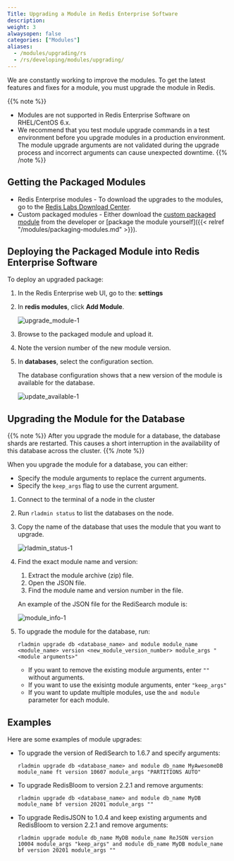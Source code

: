 ```yaml
---
Title: Upgrading a Module in Redis Enterprise Software
description:
weight: 3
alwaysopen: false
categories: ["Modules"]
aliases:
  - /modules/upgrading/rs
  - /rs/developing/modules/upgrading/
---
```

We are constantly working to improve the modules.
To get the latest features and fixes for a module, you must upgrade the module in Redis.

{{% note %}}
- Modules are not supported in Redis Enterprise Software on RHEL/CentOS 6.x.
- We recommend that you test module upgrade commands in a test environment before you upgrade modules in a production environment. The module upgrade arguments are not validated during the upgrade process and incorrect arguments can cause unexpected downtime.
{{% /note %}}

## Getting the Packaged Modules

- Redis Enterprise modules - To download the upgrades to the modules,
    go to the [Redis Labs Download Center](https://redislabs.com/download-center/modules/).
- Custom packaged modules - Either download the [custom packaged module](https://redislabs.com/community/redis-modules-hub/) from the developer or [package the module yourself]({{< relref "/modules/packaging-modules.md" >}}).

## Deploying the Packaged Module into Redis Enterprise Software

To deploy an upgraded package:

1. In the Redis Enterprise web UI, go to the: **settings**
1. In **redis modules**, click **Add Module**.

    ![upgrade_module-1](/images/rs/upgrade_module-1.png?width=1600&height=956)

1. Browse to the packaged module and upload
    it.
1. Note the version number of the new module version.
1. In **databases**, select the configuration section.

    The database configuration shows that a new version of the module is available for the database.

    ![update_available-1](/images/rs/update_available-1.png?width=1346&height=1600)

## Upgrading the Module for the Database

{{% note %}}
After you upgrade the module for a database, the database shards are restarted.
This causes a short interruption in the availability of this database across the cluster.
{{% /note %}}

When you upgrade the module for a database, you can either:

- Specify the module arguments to replace the current arguments.
- Specify the `keep_args` flag to use the current argument.

1. Connect to the terminal of a node in the cluster
1. Run `rladmin status` to list the databases on the node.
1. Copy the name of the database that uses the module that you want to upgrade.

    ![rladmin_status-1](/images/rs/rladmin_status-1.png?width=1000&height=214)

1. Find the exact module name and version:

    1. Extract the module archive (zip) file.
    1. Open the JSON file.
    1. Find the module name and version number in the file.

    An example of the JSON file for the RediSearch module is:

    ![module_info-1](/images/rs/module_info-1.png?width=1000&height=382)

1. To upgrade the module for the database, run:

    ```src
    rladmin upgrade db <database_name> and module module_name <module_name> version <new_module_version_number> module_args "<module arguments>"
    ```

    - If you want to remove the existing module arguments, enter `""` without arguments.
    - If you want to use the exisintg module arguments, enter `"keep_args"`
    - If you want to update multiple modules, use the `and module` parameter for each module.

## Examples

Here are some examples of module upgrades:

- To upgrade the version of RediSearch to 1.6.7 and specify arguments:

    ```src
    rladmin upgrade db <database_name> and module db_name MyAwesomeDB module_name ft version 10607 module_args "PARTITIONS AUTO"
    ```

- To upgrade RedisBloom to version 2.2.1 and remove arguments:

    ```src
    rladmin upgrade db <database_name> and module db_name MyDB module_name bf version 20201 module_args ""
    ```

- To upgrade RedisJSON to 1.0.4 and keep existing arguments and RedisBloom to version 2.2.1 and remove arguments:

    ```src
    rladmin upgrade module db_name MyDB module_name ReJSON version 10004 module_args "keep_args" and module db_name MyDB module_name bf version 20201 module_args ""
    ```
